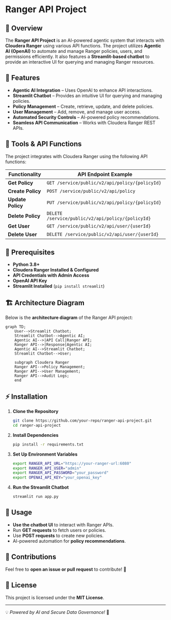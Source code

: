 # Ranger API Project

## 📌 Overview
The **Ranger API Project** is an AI-powered agentic system that interacts with **Cloudera Ranger** using various API functions. The project utilizes **Agentic AI (OpenAI)** to automate and manage Ranger policies, users, and permissions efficiently. It also features a **Streamlit-based chatbot** to provide an interactive UI for querying and managing Ranger resources.

## 🚀 Features
- **Agentic AI Integration** – Uses OpenAI to enhance API interactions.
- **Streamlit Chatbot** – Provides an intuitive UI for querying and managing policies.
- **Policy Management** – Create, retrieve, update, and delete policies.
- **User Management** – Add, remove, and manage user access.
- **Automated Security Controls** – AI-powered policy recommendations.
- **Seamless API Communication** – Works with Cloudera Ranger REST APIs.

## 🔧 Tools & API Functions
The project integrates with Cloudera Ranger using the following API functions:

| Functionality          | API Endpoint Example |
|-----------------------|--------------------|
| **Get Policy**       | `GET /service/public/v2/api/policy/{policyId}` |
| **Create Policy**    | `POST /service/public/v2/api/policy` |
| **Update Policy**    | `PUT /service/public/v2/api/policy/{policyId}` |
| **Delete Policy**    | `DELETE /service/public/v2/api/policy/{policyId}` |
| **Get User**         | `GET /service/public/v2/api/user/{userId}` |
| **Delete User**      | `DELETE /service/public/v2/api/user/{userId}` |

## 📜 Prerequisites
- **Python 3.8+**
- **Cloudera Ranger Installed & Configured**
- **API Credentials with Admin Access**
- **OpenAI API Key**
- **Streamlit Installed** (`pip install streamlit`)

## 🏗️ Architecture Diagram
Below is the **architecture diagram** of the Ranger API project:

```mermaid
graph TD;
    User-->Streamlit Chatbot;
    Streamlit Chatbot-->Agentic AI;
    Agentic AI-->|API Call|Ranger API;
    Ranger API-->|Response|Agentic AI;
    Agentic AI-->Streamlit Chatbot;
    Streamlit Chatbot-->User;
    
    subgraph Cloudera Ranger
    Ranger API-->Policy Management;
    Ranger API-->User Management;
    Ranger API-->Audit Logs;
    end
```

## ⚡ Installation
1. **Clone the Repository**
   ```bash
   git clone https://github.com/your-repo/ranger-api-project.git
   cd ranger-api-project
   ```

2. **Install Dependencies**
   ```bash
   pip install -r requirements.txt
   ```

3. **Set Up Environment Variables**
   ```bash
   export RANGER_API_URL="https://your-ranger-url:6080"
   export RANGER_API_USER="admin"
   export RANGER_API_PASSWORD="your_password"
   export OPENAI_API_KEY="your_openai_key"
   ```

4. **Run the Streamlit Chatbot**
   ```bash
   streamlit run app.py
   ```

## 📖 Usage
- **Use the chatbot UI** to interact with Ranger APIs.
- Run **GET requests** to fetch users or policies.
- Use **POST requests** to create new policies.
- AI-powered automation for **policy recommendations**.

## 🤝 Contributions
Feel free to **open an issue or pull request** to contribute! 🚀

## 📜 License
This project is licensed under the **MIT License**.

---
💡 *Powered by AI and Secure Data Governance!* 🔐
